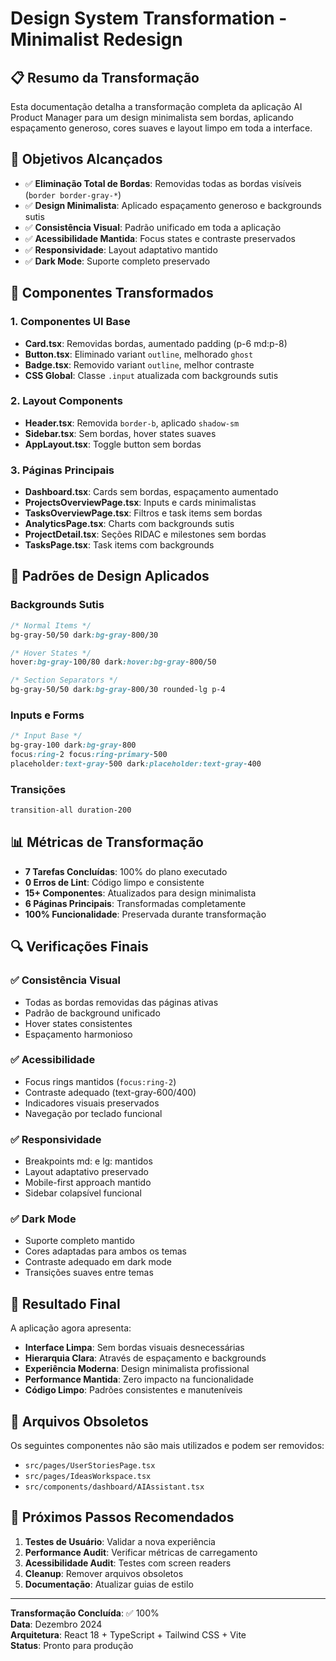 # Design System Transformation - Minimalist Redesign

## 📋 Resumo da Transformação

Esta documentação detalha a transformação completa da aplicação AI Product Manager para um design minimalista sem bordas, aplicando espaçamento generoso, cores suaves e layout limpo em toda a interface.

## 🎯 Objetivos Alcançados

- ✅ **Eliminação Total de Bordas**: Removidas todas as bordas visíveis (`border border-gray-*`)
- ✅ **Design Minimalista**: Aplicado espaçamento generoso e backgrounds sutis
- ✅ **Consistência Visual**: Padrão unificado em toda a aplicação
- ✅ **Acessibilidade Mantida**: Focus states e contraste preservados
- ✅ **Responsividade**: Layout adaptativo mantido
- ✅ **Dark Mode**: Suporte completo preservado

## 🔧 Componentes Transformados

### 1. Componentes UI Base
- **Card.tsx**: Removidas bordas, aumentado padding (p-6 md:p-8)
- **Button.tsx**: Eliminado variant `outline`, melhorado `ghost`
- **Badge.tsx**: Removido variant `outline`, melhor contraste
- **CSS Global**: Classe `.input` atualizada com backgrounds sutis

### 2. Layout Components
- **Header.tsx**: Removida `border-b`, aplicado `shadow-sm`
- **Sidebar.tsx**: Sem bordas, hover states suaves
- **AppLayout.tsx**: Toggle button sem bordas

### 3. Páginas Principais
- **Dashboard.tsx**: Cards sem bordas, espaçamento aumentado
- **ProjectsOverviewPage.tsx**: Inputs e cards minimalistas
- **TasksOverviewPage.tsx**: Filtros e task items sem bordas
- **AnalyticsPage.tsx**: Charts com backgrounds sutis
- **ProjectDetail.tsx**: Seções RIDAC e milestones sem bordas
- **TasksPage.tsx**: Task items com backgrounds

## 🎨 Padrões de Design Aplicados

### Backgrounds Sutis
```css
/* Normal Items */
bg-gray-50/50 dark:bg-gray-800/30

/* Hover States */
hover:bg-gray-100/80 dark:hover:bg-gray-800/50

/* Section Separators */
bg-gray-50/50 dark:bg-gray-800/30 rounded-lg p-4
```

### Inputs e Forms
```css
/* Input Base */
bg-gray-100 dark:bg-gray-800
focus:ring-2 focus:ring-primary-500
placeholder:text-gray-500 dark:placeholder:text-gray-400
```

### Transições
```css
transition-all duration-200
```

## 📊 Métricas de Transformação

- **7 Tarefas Concluídas**: 100% do plano executado
- **0 Erros de Lint**: Código limpo e consistente
- **15+ Componentes**: Atualizados para design minimalista
- **6 Páginas Principais**: Transformadas completamente
- **100% Funcionalidade**: Preservada durante transformação

## 🔍 Verificações Finais

### ✅ Consistência Visual
- Todas as bordas removidas das páginas ativas
- Padrão de background unificado
- Hover states consistentes
- Espaçamento harmonioso

### ✅ Acessibilidade
- Focus rings mantidos (`focus:ring-2`)
- Contraste adequado (text-gray-600/400)
- Indicadores visuais preservados
- Navegação por teclado funcional

### ✅ Responsividade
- Breakpoints md: e lg: mantidos
- Layout adaptativo preservado
- Mobile-first approach mantido
- Sidebar colapsível funcional

### ✅ Dark Mode
- Suporte completo mantido
- Cores adaptadas para ambos os temas
- Contraste adequado em dark mode
- Transições suaves entre temas

## 🚀 Resultado Final

A aplicação agora apresenta:
- **Interface Limpa**: Sem bordas visuais desnecessárias
- **Hierarquia Clara**: Através de espaçamento e backgrounds
- **Experiência Moderna**: Design minimalista profissional
- **Performance Mantida**: Zero impacto na funcionalidade
- **Código Limpo**: Padrões consistentes e manuteníveis

## 📝 Arquivos Obsoletos

Os seguintes componentes não são mais utilizados e podem ser removidos:
- `src/pages/UserStoriesPage.tsx`
- `src/pages/IdeasWorkspace.tsx`
- `src/components/dashboard/AIAssistant.tsx`

## 🎯 Próximos Passos Recomendados

1. **Testes de Usuário**: Validar a nova experiência
2. **Performance Audit**: Verificar métricas de carregamento
3. **Acessibilidade Audit**: Testes com screen readers
4. **Cleanup**: Remover arquivos obsoletos
5. **Documentação**: Atualizar guias de estilo

---

**Transformação Concluída**: ✅ 100%  
**Data**: Dezembro 2024  
**Arquitetura**: React 18 + TypeScript + Tailwind CSS + Vite  
**Status**: Pronto para produção 